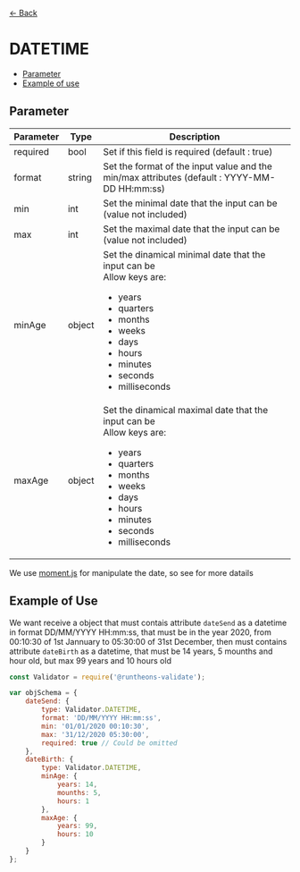 [<- Back](https://github.com/Runtheons/runtheons-validate#type)

# DATETIME

- [Parameter](https://github.com/Runtheons/runtheons-validate/blob/master/doc/datetime.md#parameter)
- [Example of use](https://github.com/Runtheons/runtheons-validate/blob/master/doc/datetime.md#example-of-use)

## Parameter

| Parameter | Type   | Description                                                                                                                                                                                                                     |
| --------- | ------ | ------------------------------------------------------------------------------------------------------------------------------------------------------------------------------------------------------------------------------- |
| required  | bool   | Set if this field is required (default : true)                                                                                                                                                                                  |
| format    | string | Set the format of the input value and the min/max attributes (default : YYYY-MM-DD HH:mm:ss)                                                                                                                                    |
| min       | int    | Set the minimal date that the input can be (value not included)                                                                                                                                                                 |
| max       | int    | Set the maximal date that the input can be (value not included)                                                                                                                                                                 |
| minAge    | object | Set the dinamical minimal date that the input can be <br>Allow keys are: <ul><li>years</li><li> quarters</li><li>months</li><li>weeks</li><li>days</li><li>hours</li><li>minutes</li><li>seconds</li><li>milliseconds</li></ul> |
| maxAge    | object | Set the dinamical maximal date that the input can be <br>Allow keys are: <ul><li>years</li><li> quarters</li><li>months</li><li>weeks</li><li>days</li><li>hours</li><li>minutes</li><li>seconds</li><li>milliseconds</li></ul> |

We use [moment.js](https://momentjs.com/docs/#/manipulating/ 'moment.js') for manipulate the date, so see for more datails

## Example of Use

We want receive a object that must contais attribute `dateSend` as a datetime in format DD/MM/YYYY HH:mm:ss, that must be in the year 2020, from 00:10:30 of 1st Jannuary to 05:30:00 of 31st December, then must contains attribute `dateBirth` as a datetime, that must be 14 years, 5 mounths and hour old, but max 99 years and 10 hours old

```javascript
const Validator = require('@runtheons-validate');

var objSchema = {
	dateSend: {
		type: Validator.DATETIME,
		format: 'DD/MM/YYYY HH:mm:ss',
		min: '01/01/2020 00:10:30',
		max: '31/12/2020 05:30:00',
		required: true // Could be omitted
	},
	dateBirth: {
		type: Validator.DATETIME,
		minAge: {
			years: 14,
			mounths: 5,
			hours: 1
		},
		maxAge: {
			years: 99,
			hours: 10
		}
	}
};
```
